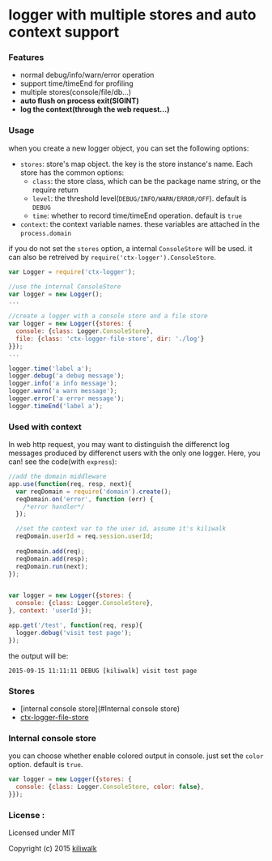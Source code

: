 logger with multiple stores and auto context support
=================================

### Features

* normal debug/info/warn/error operation
* support time/timeEnd for profiling
* multiple stores(console/file/db...)
* **auto flush on process exit(SIGINT)**
* **log the context(through the web request...)**


### Usage

when you create a new logger object, you can set the following options:

* `stores`: store's map object. the key is the store instance's name. Each store has the common options:
    * `class`: the store class, which can be the package name string, or the require return
    * `level`: the threshold level(`DEBUG/INFO/WARN/ERROR/OFF`). default is `DEBUG`
    * `time`: whether to record time/timeEnd operation. default is `true`
* `context`: the context variable names. these variables are attached in the `process.domain`

if you do not set the `stores` option, a internal `ConsoleStore` will be used. it can also be retreived by `require('ctx-logger').ConsoleStore`.

```js
var Logger = require('ctx-logger');

//use the internal ConsoleStore
var logger = new Logger();
...

//create a logger with a console store and a file store
var logger = new Logger({stores: {
  console: {class: Logger.ConsoleStore},
  file: {class: 'ctx-logger-file-store', dir: './log'}
}});
...

logger.time('label a');
logger.debug('a debug message');
logger.info('a info message');
logger.warn('a warn message');
logger.error('a error message');
logger.timeEnd('label a');

```

### Used with context

In web http request, you may want to distinguish the differenct log messages produced by differenct users with the only one logger. Here, you can! see the code(with `express`):

```js
//add the domain middleware
app.use(function(req, resp, next){
  var reqDomain = require('domain').create();
  reqDomain.on('error', function (err) {
    /*error handler*/
  });

  //set the context var to the user id, assume it's kiliwalk
  reqDomain.userId = req.session.userId;
  
  reqDomain.add(req);
  reqDomain.add(resp);
  reqDomain.run(next);
});


var logger = new Logger({stores: {
  console: {class: Logger.ConsoleStore},
}, context: 'userId'});

app.get('/test', function(req, resp){
  logger.debug('visit test page');
});

```

the output will be:
```
2015-09-15 11:11:11 DEBUG [kiliwalk] visit test page
```

### Stores

* [internal console store](#Internal console store)
* [ctx-logger-file-store](https://www.npmjs.com/package/ctx-logger-file-store)


### Internal console store

you can choose whether enable colored output in console. just set the `color` option. default is `true`.
```js
var logger = new Logger({stores: {
  console: {class: Logger.ConsoleStore, color: false},
}});
```

### License :

Licensed under MIT

Copyright (c) 2015 [kiliwalk](https://github.com/kiliwalk)

